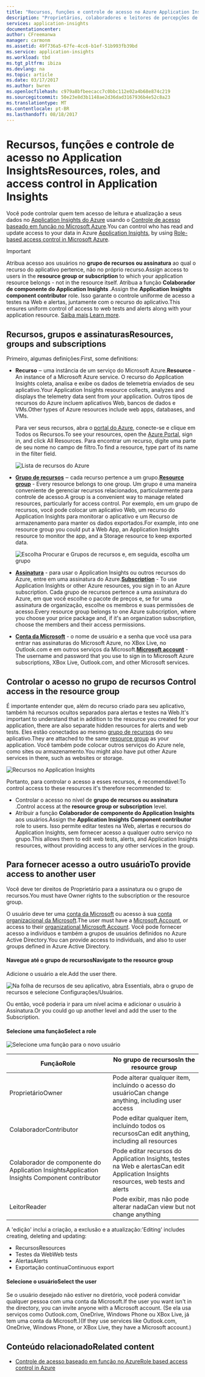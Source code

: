 ```yaml
---
title: "Recursos, funções e controle de acesso no Azure Application Insights | Microsoft Docs"
description: "Proprietários, colaboradores e leitores de percepções de sua organização."
services: application-insights
documentationcenter: 
author: CFreemanwa
manager: carmonm
ms.assetid: 49f736a5-67fe-4cc6-b1ef-51b993fb39bd
ms.service: application-insights
ms.workload: tbd
ms.tgt_pltfrm: ibiza
ms.devlang: na
ms.topic: article
ms.date: 03/17/2017
ms.author: bwren
ms.openlocfilehash: c979a8bfbeecacc7c0bbc112e02a4b68e874c219
ms.sourcegitcommit: 50e23e8d3b1148ae2d36dad3167936b4e52c8a23
ms.translationtype: MT
ms.contentlocale: pt-BR
ms.lasthandoff: 08/18/2017
---
```

# <a name="resources-roles-and-access-control-in-application-insights"></a><span data-ttu-id="32aba-103">Recursos, funções e controle de acesso no Application Insights</span><span class="sxs-lookup"><span data-stu-id="32aba-103">Resources, roles, and access control in Application Insights</span></span>
<span data-ttu-id="32aba-104">Você pode controlar quem tem acesso de leitura e atualização a seus dados no [Application Insights do Azure][start] usando o [Controle de acesso baseado em função no Microsoft Azure](../active-directory/role-based-access-control-configure.md).</span><span class="sxs-lookup"><span data-stu-id="32aba-104">You can control who has read and update access to your data in Azure [Application Insights][start], by using [Role-based access control in Microsoft Azure](../active-directory/role-based-access-control-configure.md).</span></span>

> [!IMPORTANT]
> <span data-ttu-id="32aba-105">Atribua acesso aos usuários no **grupo de recursos ou assinatura** ao qual o recurso do aplicativo pertence, não no próprio recurso.</span><span class="sxs-lookup"><span data-stu-id="32aba-105">Assign access to users in the **resource group or subscription** to which your application resource belongs - not in the resource itself.</span></span> <span data-ttu-id="32aba-106">Atribua a função **Colaborador de componente do Application Insights** .</span><span class="sxs-lookup"><span data-stu-id="32aba-106">Assign the **Application Insights component contributor** role.</span></span> <span data-ttu-id="32aba-107">Isso garante o controle uniforme de acesso a testes na Web e alertas, juntamente com o recurso do aplicativo.</span><span class="sxs-lookup"><span data-stu-id="32aba-107">This ensures uniform control of access to web tests and alerts along with your application resource.</span></span> <span data-ttu-id="32aba-108">[Saiba mais](#access).</span><span class="sxs-lookup"><span data-stu-id="32aba-108">[Learn more](#access).</span></span>
> 
> 

## <a name="resources-groups-and-subscriptions"></a><span data-ttu-id="32aba-109">Recursos, grupos e assinaturas</span><span class="sxs-lookup"><span data-stu-id="32aba-109">Resources, groups and subscriptions</span></span>
<span data-ttu-id="32aba-110">Primeiro, algumas definições:</span><span class="sxs-lookup"><span data-stu-id="32aba-110">First, some definitions:</span></span>

* <span data-ttu-id="32aba-111">**Recurso** ‒ uma instância de um serviço do Microsoft Azure.</span><span class="sxs-lookup"><span data-stu-id="32aba-111">**Resource** - An instance of a Microsoft Azure service.</span></span> <span data-ttu-id="32aba-112">O recurso do Application Insights coleta, analisa e exibe os dados de telemetria enviados de seu aplicativo.</span><span class="sxs-lookup"><span data-stu-id="32aba-112">Your Application Insights resource collects, analyzes and displays the telemetry data sent from your application.</span></span>  <span data-ttu-id="32aba-113">Outros tipos de recursos do Azure incluem aplicativos Web, bancos de dados e VMs.</span><span class="sxs-lookup"><span data-stu-id="32aba-113">Other types of Azure resources include web apps, databases, and VMs.</span></span>
  
    <span data-ttu-id="32aba-114">Para ver seus recursos, abra o [portal do Azure][portal], conecte-se e clique em Todos os Recursos.</span><span class="sxs-lookup"><span data-stu-id="32aba-114">To see your resources, open the [Azure Portal][portal], sign in, and click All Resources.</span></span> <span data-ttu-id="32aba-115">Para encontrar um recurso, digite uma parte de seu nome no campo de filtro.</span><span class="sxs-lookup"><span data-stu-id="32aba-115">To find a resource, type part of its name in the filter field.</span></span>
  
    ![Lista de recursos do Azure](./media/app-insights-resources-roles-access-control/10-browse.png)

<a name="resource-group"></a>

* <span data-ttu-id="32aba-117">[**Grupo de recursos**][group] ‒ cada recurso pertence a um grupo.</span><span class="sxs-lookup"><span data-stu-id="32aba-117">[**Resource group**][group] - Every resource belongs to one group.</span></span> <span data-ttu-id="32aba-118">Um grupo é uma maneira conveniente de gerenciar recursos relacionados, particularmente para controle de acesso.</span><span class="sxs-lookup"><span data-stu-id="32aba-118">A group is a convenient way to manage related resources, particularly for access control.</span></span> <span data-ttu-id="32aba-119">Por exemplo, em um grupo de recursos, você pode colocar um aplicativo Web, um recurso do Application Insights para monitorar o aplicativo e um Recurso de armazenamento para manter os dados exportados.</span><span class="sxs-lookup"><span data-stu-id="32aba-119">For example, into one resource group you could put a Web App, an Application Insights resource to monitor the app, and a Storage resource to keep exported data.</span></span>

    ![Escolha Procurar e Grupos de recursos e, em seguida, escolha um grupo](./media/app-insights-resources-roles-access-control/11-group.png)

* <span data-ttu-id="32aba-121">[**Assinatura**](https://manage.windowsazure.com) - para usar o Application Insights ou outros recursos do Azure, entre em uma assinatura do Azure.</span><span class="sxs-lookup"><span data-stu-id="32aba-121">[**Subscription**](https://manage.windowsazure.com) - To use Application Insights or other Azure resources, you sign in to an Azure subscription.</span></span> <span data-ttu-id="32aba-122">Cada grupo de recursos pertence a uma assinatura do Azure, em que você escolhe o pacote de preços e, se for uma assinatura de organização, escolhe os membros e suas permissões de acesso.</span><span class="sxs-lookup"><span data-stu-id="32aba-122">Every resource group belongs to one Azure subscription, where you choose your price package and, if it's an organization subscription, choose the members and their access permissions.</span></span>
* <span data-ttu-id="32aba-123">[**Conta da Microsoft**][account] - o nome de usuário e a senha que você usa para entrar nas assinaturas do Microsoft Azure, no XBox Live, no Outlook.com e em outros serviços da Microsoft.</span><span class="sxs-lookup"><span data-stu-id="32aba-123">[**Microsoft account**][account] - The username and password that you use to sign in to Microsoft Azure subscriptions, XBox Live, Outlook.com, and other Microsoft services.</span></span>

## <span data-ttu-id="32aba-124"><a name="access"></a> Controlar o acesso no grupo de recursos</span><span class="sxs-lookup"><span data-stu-id="32aba-124"><a name="access"></a> Control access in the resource group</span></span>
<span data-ttu-id="32aba-125">É importante entender que, além do recurso criado para seu aplicativo, também há recursos ocultos separados para alertas e testes na Web.</span><span class="sxs-lookup"><span data-stu-id="32aba-125">It's important to understand that in addition to the resource you created for your application, there are also separate hidden resources for alerts and web tests.</span></span> <span data-ttu-id="32aba-126">Eles estão conectados ao mesmo [grupo de recursos](#resource-group) do seu aplicativo.</span><span class="sxs-lookup"><span data-stu-id="32aba-126">They are attached to the same [resource group](#resource-group) as your application.</span></span> <span data-ttu-id="32aba-127">Você também pode colocar outros serviços do Azure nele, como sites ou armazenamento.</span><span class="sxs-lookup"><span data-stu-id="32aba-127">You might also have put other Azure services in there, such as websites or storage.</span></span>

![Recursos no Application Insights](./media/app-insights-resources-roles-access-control/00-resources.png)

<span data-ttu-id="32aba-129">Portanto, para controlar o acesso a esses recursos, é recomendável:</span><span class="sxs-lookup"><span data-stu-id="32aba-129">To control access to these resources it's therefore recommended to:</span></span>

* <span data-ttu-id="32aba-130">Controlar o acesso no nível de **grupo de recursos ou assinatura** .</span><span class="sxs-lookup"><span data-stu-id="32aba-130">Control access at the **resource group or subscription** level.</span></span>
* <span data-ttu-id="32aba-131">Atribuir a função **Colaborador de componente do Application Insights** aos usuários.</span><span class="sxs-lookup"><span data-stu-id="32aba-131">Assign the **Application Insights Component contributor** role to users.</span></span> <span data-ttu-id="32aba-132">Isso permite editar testes na Web, alertas e recursos do Application Insights, sem fornecer acesso a qualquer outro serviço no grupo.</span><span class="sxs-lookup"><span data-stu-id="32aba-132">This allows them to edit web tests, alerts, and Application Insights resources, without providing access to any other services in the group.</span></span>

## <a name="to-provide-access-to-another-user"></a><span data-ttu-id="32aba-133">Para fornecer acesso a outro usuário</span><span class="sxs-lookup"><span data-stu-id="32aba-133">To provide access to another user</span></span>
<span data-ttu-id="32aba-134">Você deve ter direitos de Proprietário para a assinatura ou o grupo de recursos.</span><span class="sxs-lookup"><span data-stu-id="32aba-134">You must have Owner rights to the subscription or the resource group.</span></span>

<span data-ttu-id="32aba-135">O usuário deve ter uma [conta da Microsoft][account] ou acesso à sua [conta organizacional da Microsoft](../active-directory/sign-up-organization.md).</span><span class="sxs-lookup"><span data-stu-id="32aba-135">The user must have a [Microsoft Account][account], or access to their [organizational Microsoft Account](../active-directory/sign-up-organization.md).</span></span> <span data-ttu-id="32aba-136">Você pode fornecer acesso a indivíduos e também a grupos de usuários definidos no Azure Active Directory.</span><span class="sxs-lookup"><span data-stu-id="32aba-136">You can provide access to individuals, and also to user groups defined in Azure Active Directory.</span></span>

#### <a name="navigate-to-the-resource-group"></a><span data-ttu-id="32aba-137">Navegue até o grupo de recursos</span><span class="sxs-lookup"><span data-stu-id="32aba-137">Navigate to the resource group</span></span>
<span data-ttu-id="32aba-138">Adicione o usuário a ele.</span><span class="sxs-lookup"><span data-stu-id="32aba-138">Add the user there.</span></span>

![Na folha de recursos de seu aplicativo, abra Essentials, abra o grupo de recursos e selecione Configurações/Usuários.](./media/app-insights-resources-roles-access-control/01-add-user.png)

<span data-ttu-id="32aba-141">Ou então, você poderia ir para um nível acima e adicionar o usuário à Assinatura.</span><span class="sxs-lookup"><span data-stu-id="32aba-141">Or you could go up another level and add the user to the Subscription.</span></span>

#### <a name="select-a-role"></a><span data-ttu-id="32aba-142">Selecione uma função</span><span class="sxs-lookup"><span data-stu-id="32aba-142">Select a role</span></span>
![Selecione uma função para o novo usuário](./media/app-insights-resources-roles-access-control/03-role.png)

| <span data-ttu-id="32aba-144">Função</span><span class="sxs-lookup"><span data-stu-id="32aba-144">Role</span></span> | <span data-ttu-id="32aba-145">No grupo de recursos</span><span class="sxs-lookup"><span data-stu-id="32aba-145">In the resource group</span></span> |
| --- | --- |
| <span data-ttu-id="32aba-146">Proprietário</span><span class="sxs-lookup"><span data-stu-id="32aba-146">Owner</span></span> |<span data-ttu-id="32aba-147">Pode alterar qualquer item, incluindo o acesso do usuário</span><span class="sxs-lookup"><span data-stu-id="32aba-147">Can change anything, including user access</span></span> |
| <span data-ttu-id="32aba-148">Colaborador</span><span class="sxs-lookup"><span data-stu-id="32aba-148">Contributor</span></span> |<span data-ttu-id="32aba-149">Pode editar qualquer item, incluindo todos os recursos</span><span class="sxs-lookup"><span data-stu-id="32aba-149">Can edit anything, including all resources</span></span> |
| <span data-ttu-id="32aba-150">Colaborador de componente do Application Insights</span><span class="sxs-lookup"><span data-stu-id="32aba-150">Application Insights Component contributor</span></span> |<span data-ttu-id="32aba-151">Pode editar recursos do Application Insights, testes na Web e alertas</span><span class="sxs-lookup"><span data-stu-id="32aba-151">Can edit Application Insights resources, web tests and alerts</span></span> |
| <span data-ttu-id="32aba-152">Leitor</span><span class="sxs-lookup"><span data-stu-id="32aba-152">Reader</span></span> |<span data-ttu-id="32aba-153">Pode exibir, mas não pode alterar nada</span><span class="sxs-lookup"><span data-stu-id="32aba-153">Can view but not change anything</span></span> |

<span data-ttu-id="32aba-154">A 'edição' inclui a criação, a exclusão e a atualização:</span><span class="sxs-lookup"><span data-stu-id="32aba-154">'Editing' includes creating, deleting and updating:</span></span>

* <span data-ttu-id="32aba-155">Recursos</span><span class="sxs-lookup"><span data-stu-id="32aba-155">Resources</span></span>
* <span data-ttu-id="32aba-156">Testes da Web</span><span class="sxs-lookup"><span data-stu-id="32aba-156">Web tests</span></span>
* <span data-ttu-id="32aba-157">Alertas</span><span class="sxs-lookup"><span data-stu-id="32aba-157">Alerts</span></span>
* <span data-ttu-id="32aba-158">Exportação contínua</span><span class="sxs-lookup"><span data-stu-id="32aba-158">Continuous export</span></span>

#### <a name="select-the-user"></a><span data-ttu-id="32aba-159">Selecione o usuário</span><span class="sxs-lookup"><span data-stu-id="32aba-159">Select the user</span></span>

<span data-ttu-id="32aba-160">Se o usuário desejado não estiver no diretório, você poderá convidar qualquer pessoa com uma conta da Microsoft.</span><span class="sxs-lookup"><span data-stu-id="32aba-160">If the user you want isn't in the directory, you can invite anyone with a Microsoft account.</span></span>
<span data-ttu-id="32aba-161">(Se ela usa serviços como Outlook.com, OneDrive, Windows Phone ou XBox Live, já tem uma conta da Microsoft.)</span><span class="sxs-lookup"><span data-stu-id="32aba-161">(If they use services like Outlook.com, OneDrive, Windows Phone, or XBox Live, they have a Microsoft account.)</span></span>

## <a name="related-content"></a><span data-ttu-id="32aba-162">Conteúdo relacionado</span><span class="sxs-lookup"><span data-stu-id="32aba-162">Related content</span></span>

* [<span data-ttu-id="32aba-163">Controle de acesso baseado em função no Azure</span><span class="sxs-lookup"><span data-stu-id="32aba-163">Role based access control in Azure</span></span>](../active-directory/role-based-access-control-configure.md)

<!--Link references-->

[account]: https://account.microsoft.com
[group]: ../azure-resource-manager/resource-group-overview.md
[portal]: https://portal.azure.com/
[start]: app-insights-overview.md
